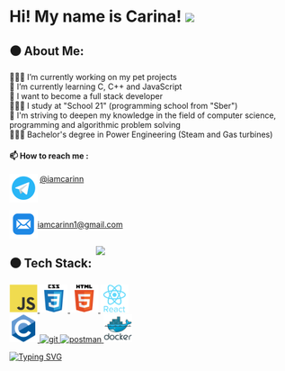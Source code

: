 # Hi! My name is Carina! <img src="https://media.giphy.com/media/l3vRnHjemLtYF3n3O/giphy.gif" width='15%'></img>

<!-- # Hi! My name is Carina! <img src="https://media.giphy.com/media/hvRJCLFzcasrR4ia7z/giphy.gif" width='5%'> -->


## ⚫️ About Me:

👩🏻‍💻 I’m currently working on my pet projects<br>
🌱 I’m currently learning C, C++ and JavaScript<br>
💭 I want to become a full stack developer<br>
👩🏻‍💻 I study at "School 21" (programming school from "Sber")<br>
🎯 I'm striving to deepen my knowledge in the field of computer science, programming and algorithmic problem solving<br>
🧑🏻‍🎓 Bachelor's degree in Power Engineering (Steam and Gas turbines)

#### 📫 How to reach me :

<!--- src:https://icons8.com/ ---->

<div style="margin-bottom: 5px">
 <img align="top" src="imgs/telegram-app.svg"> 
  <a href="https://t.me/iamcarinn">@iamcarinn</a>
</div>

<p></p>

<div style="display: flex; align-items: center; margin-bottom: 5px">
 <img align="top" src="imgs/mail-25.svg"> 
  <a href="mailto:iamcarinn1@gmail.com">iamcarinn1@gmail.com</a>
</div>

<p></p>

<img align='right' src="https://media.giphy.com/media/l2Sq8BNJpTcnTLyIU/giphy.gif" width="350"></img>
## ⚫️ Tech Stack:
<p align="left">
  <a href="https://developer.mozilla.org/en-US/docs/Web/JavaScript" target="_blank"> <img src="https://raw.githubusercontent.com/devicons/devicon/master/icons/javascript/javascript-original.svg" alt="javascript" width="50" height="50"/> </a>
  <a href="https://www.w3schools.com/css/" target="_blank"> <img src="https://raw.githubusercontent.com/devicons/devicon/master/icons/css3/css3-original-wordmark.svg" alt="css3" width="50" height="50"/> </a>
  <a href="https://www.w3.org/html/" target="_blank"> <img src="https://raw.githubusercontent.com/devicons/devicon/master/icons/html5/html5-original-wordmark.svg" alt="html5" width="50" height="50"/> </a>
  <a href="https://reactjs.org/" target="_blank"> <img src="https://raw.githubusercontent.com/devicons/devicon/master/icons/react/react-original-wordmark.svg" alt="react" width="50" height="50"/> </a>
  <br>
  <a href="https://www.cprogramming.com/" target="_blank"> <img src="https://raw.githubusercontent.com/devicons/devicon/master/icons/c/c-original.svg" alt="c" width="50" height="50"/> </a>
<!--   <a href="https://www.w3schools.com/cpp/" target="_blank"> <img src="https://raw.githubusercontent.com/devicons/devicon/master/icons/cplusplus/cplusplus-original.svg" alt="cplusplus" width="50" height="50"/> </a> -->
  <a href="https://git-scm.com/" target="_blank"> <img src="https://www.vectorlogo.zone/logos/git-scm/git-scm-icon.svg" alt="git" width="50" height="50"/> </a>
  <a href="https://postman.com" target="_blank"> <img src="https://www.vectorlogo.zone/logos/getpostman/getpostman-icon.svg" alt="postman" width="50" height="50"/> </a>
  <a href="https://www.docker.com/" target="_blank"> <img src="https://raw.githubusercontent.com/devicons/devicon/master/icons/docker/docker-original-wordmark.svg" alt="docker" width="50" height="50"/> </a>
</p>

<!-- ## ⚫️ GitHub Stats:

![](https://github-readme-stats.vercel.app/api/top-langs/?username=iamcarinn&theme=swift&hide_border=false&include_all_commits=false&count_private=false&layout=compact) -->

[![Typing SVG](https://readme-typing-svg.demolab.com/?lines=Student+of+School+21+)](https://git.io/typing-svg)

